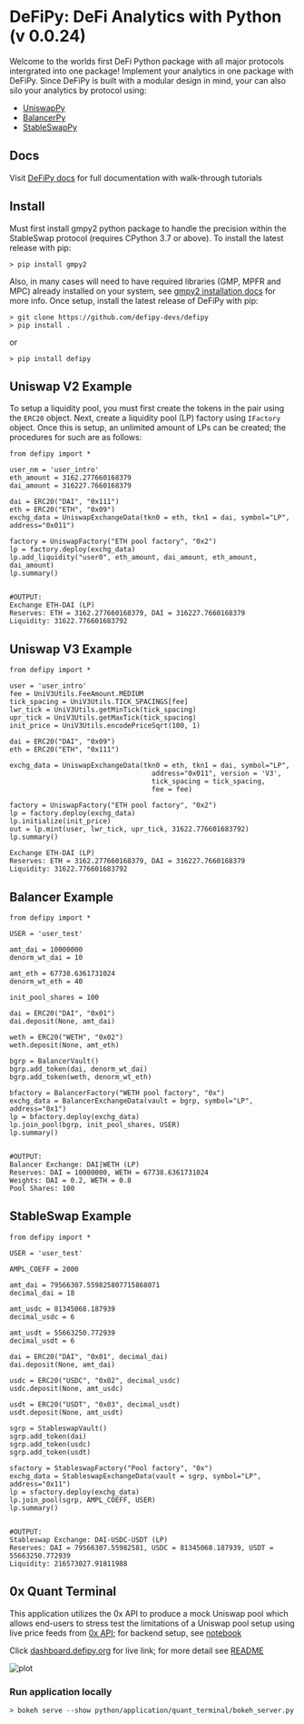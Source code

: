 # DeFiPy: DeFi Analytics with Python (v 0.0.24)

Welcome to the worlds first DeFi Python package with all major protocols intergrated into one package! Implement your analytics in one package with DeFiPy. Since DeFiPy is built with a modular design in mind, your can also silo your analytics by protocol 
using:
* [UniswapPy](https://github.com/defipy-devs/uniswappy)
* [BalancerPy](https://github.com/defipy-devs/balancerpy)
* [StableSwapPy](https://github.com/defipy-devs/stableswappy)

## Docs
Visit [DeFiPy docs](https://defipy.org) for full documentation with walk-through tutorials

## Install
Must first install gmpy2 python package to handle the precision within the StableSwap protocol (requires CPython 3.7 or above). To install the latest release with pip:
```
> pip install gmpy2
```
Also, in many cases will need to have required libraries (GMP, MPFR and MPC) already installed on your system, see [gmpy2 installation docs](https://gmpy2.readthedocs.io/en/latest/install.html) for more info. Once setup, install the latest release of DeFiPy with pip:
```
> git clone https://github.com/defipy-devs/defipy
> pip install .
```
or
```
> pip install defipy
```

Uniswap V2 Example
--------------------------

To setup a liquidity pool, you must first create the tokens in the pair using the `ERC20` object. Next, create a liquidity pool (LP) factory using `IFactory` object. Once this is setup, an unlimited amount of LPs can be created; the procedures for such are as follows:


    from defipy import *

    user_nm = 'user_intro'
    eth_amount = 3162.277660168379
    dai_amount = 316227.7660168379
    
    dai = ERC20("DAI", "0x111")
    eth = ERC20("ETH", "0x09")
    exchg_data = UniswapExchangeData(tkn0 = eth, tkn1 = dai, symbol="LP", 
    address="0x011")
    
    factory = UniswapFactory("ETH pool factory", "0x2")
    lp = factory.deploy(exchg_data)
    lp.add_liquidity("user0", eth_amount, dai_amount, eth_amount, dai_amount)
    lp.summary()
    

    #OUTPUT:
    Exchange ETH-DAI (LP) 
    Reserves: ETH = 3162.277660168379, DAI = 316227.7660168379 
    Liquidity: 31622.776601683792 

Uniswap V3 Example
--------------------------

    from defipy import *

    user = 'user_intro'
    fee = UniV3Utils.FeeAmount.MEDIUM
    tick_spacing = UniV3Utils.TICK_SPACINGS[fee]
    lwr_tick = UniV3Utils.getMinTick(tick_spacing)
    upr_tick = UniV3Utils.getMaxTick(tick_spacing)
    init_price = UniV3Utils.encodePriceSqrt(100, 1)
    
    dai = ERC20("DAI", "0x09")
    eth = ERC20("ETH", "0x111")
    
    exchg_data = UniswapExchangeData(tkn0 = eth, tkn1 = dai, symbol="LP", 
                                       address="0x011", version = 'V3', 
                                       tick_spacing = tick_spacing, 
                                       fee = fee)
    
    factory = UniswapFactory("ETH pool factory", "0x2")
    lp = factory.deploy(exchg_data)
    lp.initialize(init_price)
    out = lp.mint(user, lwr_tick, upr_tick, 31622.776601683792)
    lp.summary() 

    Exchange ETH-DAI (LP) 
    Reserves: ETH = 3162.277660168379, DAI = 316227.7660168379 
    Liquidity: 31622.776601683792    
    
Balancer Example
--------------------------   

    from defipy import *
    
    USER = 'user_test'

    amt_dai = 10000000
    denorm_wt_dai = 10

    amt_eth = 67738.6361731024
    denorm_wt_eth = 40

    init_pool_shares = 100    

    dai = ERC20("DAI", "0x01")
    dai.deposit(None, amt_dai)

    weth = ERC20("WETH", "0x02")
    weth.deposit(None, amt_eth)

    bgrp = BalancerVault()
    bgrp.add_token(dai, denorm_wt_dai)
    bgrp.add_token(weth, denorm_wt_eth)

    bfactory = BalancerFactory("WETH pool factory", "0x")
    exchg_data = BalancerExchangeData(vault = bgrp, symbol="LP", address="0x1")
    lp = bfactory.deploy(exchg_data)
    lp.join_pool(bgrp, init_pool_shares, USER)
    lp.summary()


    #OUTPUT:
    Balancer Exchange: DAI|WETH (LP)
    Reserves: DAI = 10000000, WETH = 67738.6361731024
    Weights: DAI = 0.2, WETH = 0.8
    Pool Shares: 100 
    
StableSwap Example
--------------------------   

    from defipy import *
    
    USER = 'user_test'

    AMPL_COEFF = 2000 

    amt_dai = 79566307.559825807715868071
    decimal_dai = 18

    amt_usdc = 81345068.187939
    decimal_usdc = 6

    amt_usdt = 55663250.772939
    decimal_usdt = 6
    
    dai = ERC20("DAI", "0x01", decimal_dai)
    dai.deposit(None, amt_dai)

    usdc = ERC20("USDC", "0x02", decimal_usdc)
    usdc.deposit(None, amt_usdc)

    usdt = ERC20("USDT", "0x03", decimal_usdt)
    usdt.deposit(None, amt_usdt)    
    
    sgrp = StableswapVault()
    sgrp.add_token(dai)
    sgrp.add_token(usdc)
    sgrp.add_token(usdt)    

    sfactory = StableswapFactory("Pool factory", "0x")
    exchg_data = StableswapExchangeData(vault = sgrp, symbol="LP", address="0x11")
    lp = sfactory.deploy(exchg_data)
    lp.join_pool(sgrp, AMPL_COEFF, USER)
    lp.summary()


    #OUTPUT:
    Stableswap Exchange: DAI-USDC-USDT (LP)
    Reserves: DAI = 79566307.55982581, USDC = 81345068.187939, USDT = 55663250.772939
    Liquidity: 216573027.91811988  

## 0x Quant Terminal

This application utilizes the 0x API to produce a mock Uniswap pool which allows end-users to stress test
the limitations of a Uniswap pool setup using live price feeds from [0x API](https://0x.org); for backend setup, see 
[notebook](https://github.com/defipy-devs/defipy/blob/main/notebooks/quant_terminal.ipynb) 

Click [dashboard.defipy.org](https://dashboard.defipy.org/) for live link; for more detail see 
[README](https://github.com/defipy-devs/defipy/tree/main/python/application/quant_terminal#readme) 

![plot](./doc/quant_terminal/screenshot.png)

### Run application locally  

```
> bokeh serve --show python/application/quant_terminal/bokeh_server.py
```    
